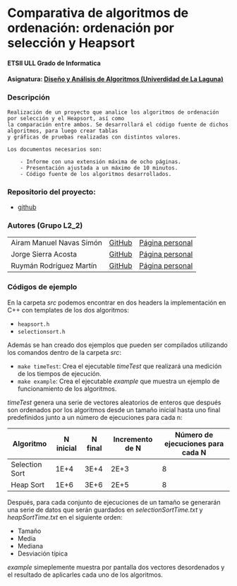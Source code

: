 # **Comparativa de algoritmos de ordenación: ordenación por selección y Heapsort**
#### ETSII ULL Grado de Informatica
#### Asignatura: [Diseño y Análisis de Algoritmos (Univerdidad de La Laguna)](https://campusvirtual.ull.es/1617/course/view.php?id=1138)


### Descripción

	Realización de un proyecto que analice los algoritmos de ordenación por selección y el Heapsort, así como
	la comparación entre ambos. Se desarrollará el código fuente de dichos algoritmos, para luego crear tablas
	y gráficas de pruebas realizadas con distintos valores.

	Los documentos necesarios son:

		- Informe con una extensión máxima de ocho páginas.
		- Presentación ajustada a un máximo de 10 minutos.
		- Código fuente de los algoritmos desarrollados.


### Repositorio del proyecto:

- [github](https://github.com/alu0100845235/DAA_L2_2_Tema2.git)



### Autores (Grupo L2_2)

<table>
<tr>
<td> Airam Manuel Navas Simón </td>
<td> <a href="https://github.com/AiramNavas">GitHub</a> </td>
<td> <a href="https://airamnavas.github.io/">Página personal</a> </td>
</tr>
<tr>
<td> Jorge Sierra Acosta </td>
<td> <a href="https://github.com/Ediolot">GitHub</a> </td>
<td> <a href="https://ediolot.github.io/">Página personal</a> </td>
</tr>
<tr>
<td> Ruymán Rodríguez Martín </td>
<td> <a href="https://github.com/alu0100845235">GitHub</a> </td>
<td> <a href="https://alu0100845235.github.io/">Página personal</a></td>
</tr>
</table>

### Códigos de ejemplo

En la carpeta *src* podemos encontrar en dos headers la implementación en C++ con templates de los dos algoritmos:

 - `heapsort.h`
 - `selectionsort.h`

Además se han creado dos ejemplos que pueden ser compilados utilizando los comandos dentro de la carpeta *src*:

 - `make timeTest`: Crea el ejecutable *timeTest* que realizará una medición de los tiempos de ejecución.
 - `make example`: Crea el ejecutable *example* que muestra un ejemplo de funcionamiento de los algoritmos.

*timeTest* genera una serie de vectores aleatorios de enteros que después son ordenados por los algoritmos desde
un tamaño inicial hasta uno final predefinidos junto a un número de ejecuciones para cada n:

|Algoritmo|N inicial|N final|Incremento de N|Número de ejecuciones para cada N|
|---|---|---|---|---|
|Selection Sort|1E+4|3E+4|2E+3|8|
|Heap Sort|1E+6|3E+6|2E+5|8|

Después, para cada conjunto de ejecuciones de un tamaño se generarán una serie de datos que serán guardados en *selectionSortTime.txt* y *heapSortTime.txt* en el siguiente orden:

 - Tamaño
 - Media
 - Mediana
 - Desviación típica

*example* simeplemente muestra por pantalla dos vectores desordenados y el resultado de aplicarles cada uno de los algoritmos.
